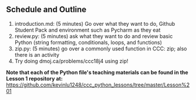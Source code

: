 ## Schedule and Outline
1. introduction.md: (5 minutes) Go over what they want to do, Github Student Pack and environment such as Pycharm as they eat
2. review.py: (5 minutes) ask what they want to do and review basic Python (string formatting, conditionals, loops, and functions)
3. zip.py: (5 minutes) go over a commonly used function in CCC: zip; also there is an activity
4. Try doing dmoj.ca/problems/ccc18j4 using zip!

**Note that each of the Python file's teaching materials can be found in the Lesson 1 repository at:**
https://github.com/kevinlu1248/ccc_python_lessons/tree/master/Lesson%201
